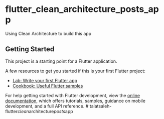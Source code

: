 # flutter_clean_architecture_posts_app

Using Clean Architecture to build this app

## Getting Started

This project is a starting point for a Flutter application.

A few resources to get you started if this is your first Flutter project:

- [Lab: Write your first Flutter app](https://docs.flutter.dev/get-started/codelab)
- [Cookbook: Useful Flutter samples](https://docs.flutter.dev/cookbook)

For help getting started with Flutter development, view the
[online documentation](https://docs.flutter.dev/), which offers tutorials,
samples, guidance on mobile development, and a full API reference.
#   t a l a t s a l e h - f l u t t e r _ c l e a n _ a r c h i t e c t u r e _ p o s t s _ a p p  
 